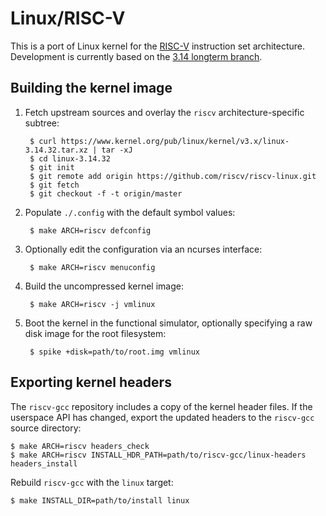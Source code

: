 Linux/RISC-V
================================================================================

This is a port of Linux kernel for the [RISC-V](http://riscv.org/)
instruction set architecture.
Development is currently based on the [3.14 longterm branch](
https://git.kernel.org/cgit/linux/kernel/git/stable/linux-stable.git/log/?h=linux-3.14.y).

Building the kernel image
--------------------------------------------------------------------------------

1. Fetch upstream sources and overlay the `riscv` architecture-specific
   subtree:

        $ curl https://www.kernel.org/pub/linux/kernel/v3.x/linux-3.14.32.tar.xz | tar -xJ
        $ cd linux-3.14.32
        $ git init
        $ git remote add origin https://github.com/riscv/riscv-linux.git
        $ git fetch
        $ git checkout -f -t origin/master

1. Populate `./.config` with the default symbol values:

        $ make ARCH=riscv defconfig

1. Optionally edit the configuration via an ncurses interface:

        $ make ARCH=riscv menuconfig

1. Build the uncompressed kernel image:

        $ make ARCH=riscv -j vmlinux

1. Boot the kernel in the functional simulator, optionally specifying a
   raw disk image for the root filesystem:

        $ spike +disk=path/to/root.img vmlinux

Exporting kernel headers
--------------------------------------------------------------------------------

The `riscv-gcc` repository includes a copy of the kernel header files.
If the userspace API has changed, export the updated headers to the
`riscv-gcc` source directory:

    $ make ARCH=riscv headers_check
    $ make ARCH=riscv INSTALL_HDR_PATH=path/to/riscv-gcc/linux-headers headers_install

Rebuild `riscv-gcc` with the `linux` target:

    $ make INSTALL_DIR=path/to/install linux


